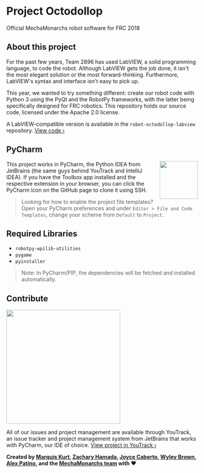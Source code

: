 # Project Octodollop
Official MechaMonarchs robot software for FRC 2018

## About this project
For the past few years, Team 2896 has used LabVIEW, a solid programming language, to code the robot. Although LabVIEW gets the job done, it isn't the most elegant solution or the most forward-thinking. Furthermore, LabVIEW's syntax and interface isn't easy to pick up.

This year, we wanted to try something different: create our robot code with Python 3 using the PyQt and the RobotPy frameworks, with the latter being specifically designed for FRC robotics. This repository holds our source code, licensed under the Apache 2.0 license.

A LabVIEW-compatible version is available in the `robot-octodollop-labview` repository. [View code &rsaquo;](http://www.github.com/dmsmechamonarchs2896/robot-octodollop-labview)

## PyCharm
[<img src = "https://d3nmt5vlzunoa1.cloudfront.net/pycharm/files/2015/12/PyCharm_400x400_Twitter_logo_white.png" width = "100px" align = "right" />](http://www.jetbrains.com/pycharm/)

This project works in PyCharm, the Python IDEA from JetBrains (the same guys behind YouTrack and IntelliJ IDEA). If you have the Toolbox app installed and the respective extension in your browser, you can click the PyCharm icon on the GitHub page to clone it using SSH.

> Looking for how to enable the project file templates? Open your PyCharm preferences and under `Editor > File and Code Templates`, change your scheme from `Default` to `Project`.

## Required Libraries
* `robotpy-wpilib-utilities`
* `pygame`
* `pyinstaller`

> Note: In PyCharm/PIP, the dependencies will be fetched and installed automatically.

## Contribute
[<img src = "https://github.com/dmsmechamonarchs2896/robot-octodollop/raw/master/ytbanner.png" width = "300px" padding = "16px"/>](https://marquiskurt.myjetbrains.com/youtrack/issues?q=project:%20Octodollop)

All of our issues and project management are available through YouTrack, an issue tracker and project management system from JetBrains that works with PyCharm, our IDE of choice. [View project in YouTrack &rsaquo;](https://marquiskurt.myjetbrains.com/youtrack/issues?q=project:%20Octodollop)


**Created by [Marquis Kurt](http://www.github.com/alicerunsonfedora), [Zachary Hamada](http://www.github.com/Zachary2896), [Joyce Caberto](http://www.github.com/joycie-smile), [Wyley Brown](http://www.github.com/brown96701), [Alex Patino](http://www.github.com/aerdnaxelA), and the [MechaMonarchs team](http://www.github.com/dmsmechamonarchs2896) with ❤️**
